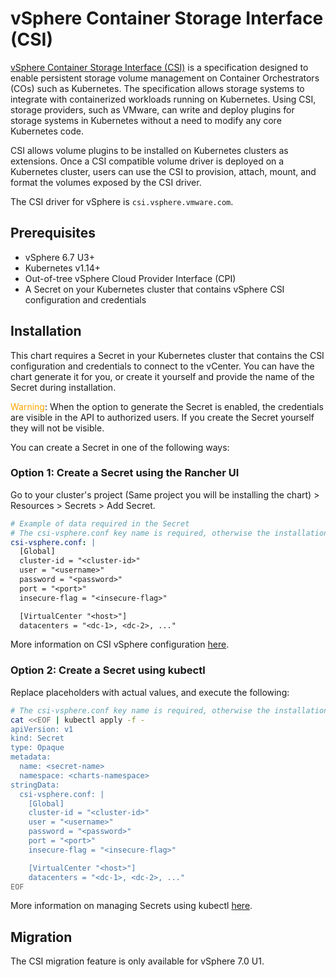 # vSphere Container Storage Interface (CSI)

[vSphere Container Storage Interface (CSI)](https://github.com/kubernetes-sigs/vsphere-csi-driver/tree/release-2.1/manifests/v2.1.0/vsphere-7.0u1/) is a specification designed to enable persistent storage volume management on Container Orchestrators (COs) such as Kubernetes. The specification allows storage systems to integrate with containerized workloads running on Kubernetes. Using CSI, storage providers, such as VMware, can write and deploy plugins for storage systems in Kubernetes without a need to modify any core Kubernetes code.

CSI allows volume plugins to be installed on Kubernetes clusters as extensions. Once a CSI compatible volume driver is deployed on a Kubernetes cluster, users can use the CSI to provision, attach, mount, and format the volumes exposed by the CSI driver.

The CSI driver for vSphere is `csi.vsphere.vmware.com`.

## Prerequisites

- vSphere 6.7 U3+
- Kubernetes v1.14+
- Out-of-tree vSphere Cloud Provider Interface (CPI)
- A Secret on your Kubernetes cluster that contains vSphere CSI configuration and credentials

## Installation

This chart requires a Secret in your Kubernetes cluster that contains the CSI configuration and credentials to connect to the vCenter. You can have the chart generate it for you, or create it yourself and provide the name of the Secret during installation.

<span style="color:orange">Warning</span>: When the option to generate the Secret is enabled, the credentials are visible in the API to authorized users. If you create the Secret yourself they will not be visible.

You can create a Secret in one of the following ways:

### <B>Option 1</b>: Create a Secret using the Rancher UI

Go to your cluster's project (Same project you will be installing the chart) > Resources > Secrets > Add Secret.
```yaml
# Example of data required in the Secret
# The csi-vsphere.conf key name is required, otherwise the installation will fail
csi-vsphere.conf: |
  [Global]
  cluster-id = "<cluster-id>"
  user = "<username>"
  password = "<password>"
  port = "<port>"
  insecure-flag = "<insecure-flag>"

  [VirtualCenter "<host>"]
  datacenters = "<dc-1>, <dc-2>, ..."
```
More information on CSI vSphere configuration [here](https://vsphere-csi-driver.sigs.k8s.io/driver-deployment/installation.html#create_k8s_secret).

### <B>Option 2</b>: Create a Secret using kubectl

Replace placeholders with actual values, and execute the following:
```bash
# The csi-vsphere.conf key name is required, otherwise the installation will fail
cat <<EOF | kubectl apply -f -
apiVersion: v1
kind: Secret
type: Opaque
metadata:
  name: <secret-name>
  namespace: <charts-namespace>
stringData:
  csi-vsphere.conf: |
    [Global]
    cluster-id = "<cluster-id>"
    user = "<username>"
    password = "<password>"
    port = "<port>"
    insecure-flag = "<insecure-flag>"

    [VirtualCenter "<host>"]
    datacenters = "<dc-1>, <dc-2>, ..."
EOF
```

More information on managing Secrets using kubectl [here](https://kubernetes.io/docs/tasks/configmap-secret/managing-secret-using-kubectl/).

## Migration

The CSI migration feature is only available for vSphere 7.0 U1.
